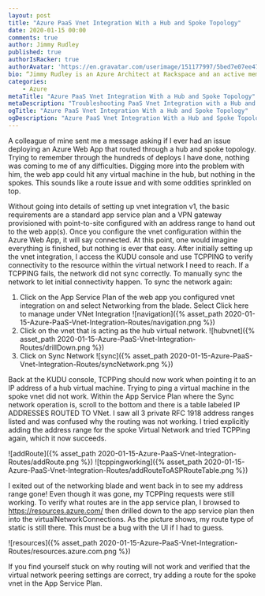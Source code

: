 ```yaml
---
layout: post
title: "Azure PaaS Vnet Integration With a Hub and Spoke Topology"
date: 2020-01-15 00:00
comments: true
author: Jimmy Rudley
published: true
authorIsRacker: true
authorAvatar: 'https://en.gravatar.com/userimage/151177997/5bed7e07ee47533cbd34b951d463bcb7.jpg'
bio: “Jimmy Rudley is an Azure Architect at Rackspace and an active member of the Azure community. He focuses on solving large and complex architecture and automation problems within Azure."
categories:
    - Azure
metaTitle: "Azure PaaS Vnet Integration With a Hub and Spoke Topology"
metaDescription: "Troubleshooting PaaS Vnet Integration with a Hub and Spoke Topology"
ogTitle: "Azure PaaS Vnet Integration With a Hub and Spoke Topology"
ogDescription: "Azure PaaS Vnet Integration With a Hub and Spoke Topology."
---
```


A colleague of mine sent me a message asking if I ever had an issue deploying an Azure Web App that routed through a hub and spoke topology. Trying to remember through the hundreds of deploys I have done, nothing was coming to me of any difficulties. Digging more into the problem with him, the web app could hit any virtual machine in the hub, but nothing in the spokes. This sounds like a route issue and with some oddities sprinkled on top.

<!-- more -->

Without going into details of setting up vnet integration v1, the basic requirements are a standard app service plan and a VPN gateway provisioned with point-to-site configured with an address range to hand out to the web app(s). Once you configure the vnet configuration within the Azure Web App, it will say connected. At this point, one would imagine everything is finished, but nothing is ever that easy. After initially setting up the vnet integration, I access the KUDU console and use TCPPING to verify connectivity to the resource within the virtual network I need to reach. If a TCPPING fails, the network did not sync correctly. To manually sync the network to let initial connectivity happen. To sync the network again:

1) Click on the App Service Plan of the web app you configured vnet integration on and select Networking from the blade. Select Click here to manage under VNet Integration
![navigation]({% asset_path 2020-01-15-Azure-PaaS-Vnet-Integration-Routes/navigation.png %})
2) Click on the vnet that is acting as the hub virtual network.
![hubvnet]({% asset_path 2020-01-15-Azure-PaaS-Vnet-Integration-Routes/drillDown.png %})
3) Click on Sync Network
![sync]({% asset_path 2020-01-15-Azure-PaaS-Vnet-Integration-Routes/syncNetwork.png %})

Back at the KUDU console, TCPPing should now work when pointing it to an IP address of a hub virtual machine. Trying to ping a virtual machine in the spoke vnet did not work. Within the App Service Plan where the Sync network operation is, scroll to the bottom and there is a table labeled IP ADDRESSES ROUTED TO VNet. I saw all 3 private RFC 1918 address ranges listed and was confused why the routing was not working. I tried explicitly adding the address range for the spoke Virtual Network and tried TCPPing again, which it now succeeds.

![addRoute]({% asset_path 2020-01-15-Azure-PaaS-Vnet-Integration-Routes/addRoute.png %})
![tcppingworking]({% asset_path 2020-01-15-Azure-PaaS-Vnet-Integration-Routes/addRouteToASPRouteTable.png %})

I exited out of the networking blade and went back in to see my address range gone! Even though it was gone, my TCPPing requests were still working. To verify what routes are in the app service plan, I browsed to https://resources.azure.com/ then drilled down to the app service plan then into the virtualNetworkConnections. As the picture shows, my route type of static is still there. This must be a bug with the UI if I had to guess.

![resources]({% asset_path 2020-01-15-Azure-PaaS-Vnet-Integration-Routes/resources.azure.com.png %})

If you find yourself stuck on why routing will not work and verified that the virtual network peering settings are correct, try adding a route for the spoke vnet in the App Service Plan.
